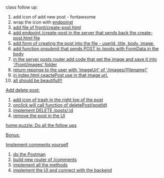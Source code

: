 class follow up:

1. add icon of add new post - fontawsome
2. wrap the icon with <a href="/create-post"> endpoinst
3. add file of front/create-post.html
4. add endpoint /create-post in the server that sends back the create-post.html file 
5. add form of creating the post into the file - userId, title, body, image. 
6. add function onsubmit that sends POST to /posts with FormData in the body
7. in the server posts router add code that get the image and save it into '/front/images' folder
8. return reponse to the user with 'imageUrl' of '/images/[filename]'
9. in index.html ceactePost use in that image url.
10. all should be beautifull!!

Add delete post:
1. add icon of trash in the right top of the post
2. onclick will call function of deletePost(postId)
3. implement DELETE /posts/:id
4. remove the post in the UI


home puzzle:
Do all the follow ups


Bonus:

Implement comments yourself
1. do the Postman
2. build new router of /comments
3. implement all the methods
4. implement the UI and connect with the backend